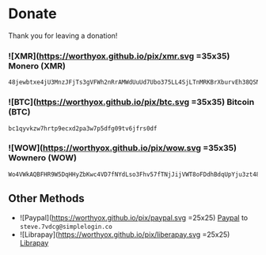 # Donate

Thank you for leaving a donation!

### ![XMR](https://worthyox.github.io/pix/xmr.svg =35x35) Monero (XMR)

```
48jewbtxe4jU3MnzJFjTs3gVFWh2nRrAMWdUuUd7Ubo375LL4SjLTnMRKBrXburvEh38QSNLrJy3EateykVCypnm6gcT9bh
```

### ![BTC](https://worthyox.github.io/pix/btc.svg =35x35) Bitcoin (BTC)

```
bc1qyvkzw7hrtp9ecxd2pa3w7p5dfg09tv6jfrs0df
```

### ![WOW](https://worthyox.github.io/pix/wow.svg =35x35) Wownero (WOW)

```
Wo4VWkAQBFHR9W5DqHHyZbKwc4VD7fNYdLso3Fhv57fTNjJijVWT8oFDdhBdqUpYju3zt48cYvMHCJhWnyczzpup1SCBi2FMu
```

## Other Methods

- ![Paypal](https://worthyox.github.io/pix/paypal.svg =25x25) [Paypal](https://www.paypal.com/paypalme/worthyox) to `steve.7vdcg@simplelogin.co`
- ![Librapay](https://worthyox.github.io/pix/liberapay.svg =25x25) [Librapay](https://liberapay.com/worthyox/)
